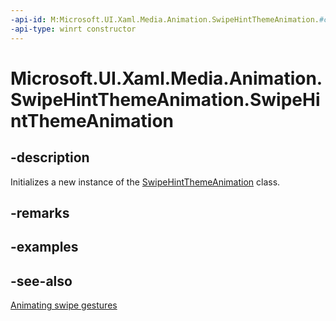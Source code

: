 ```yaml
---
-api-id: M:Microsoft.UI.Xaml.Media.Animation.SwipeHintThemeAnimation.#ctor
-api-type: winrt constructor
---
```


<!-- Method syntax
public SwipeHintThemeAnimation()
-->

# Microsoft.UI.Xaml.Media.Animation.SwipeHintThemeAnimation.SwipeHintThemeAnimation

## -description
Initializes a new instance of the [SwipeHintThemeAnimation](swipehintthemeanimation.md) class.

## -remarks

## -examples

## -see-also
[Animating swipe gestures](/previous-versions/windows/apps/jj649435(v=win.10))
